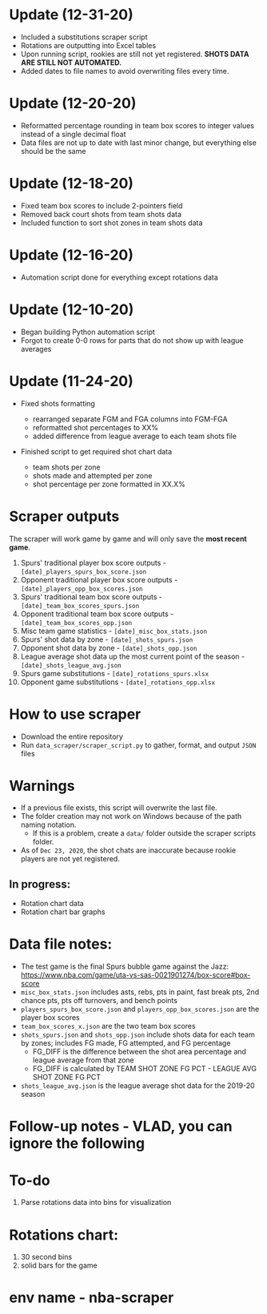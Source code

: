 # Update (12-31-20)
* Included a substitutions scraper script
* Rotations are outputting into Excel tables
* Upon running script, rookies are still not yet registered. **SHOTS DATA ARE STILL NOT AUTOMATED.**
* Added dates to file names to avoid overwriting files every time.

# Update (12-20-20)
* Reformatted percentage rounding in team box scores to integer values instead of a single decimal float
* Data files are not up to date with last minor change, but everything else should be the same

# Update (12-18-20)
* Fixed team box scores to include 2-pointers field
* Removed back court shots from team shots data
* Included function to sort shot zones in team shots data

# Update (12-16-20)
* Automation script done for everything except rotations data

# Update (12-10-20)
* Began building Python automation script
* Forgot to create 0-0 rows for parts that do not show up with league averages

# Update (11-24-20)

* Fixed shots formatting
    * rearranged separate FGM and FGA columns into FGM-FGA
    * reformatted shot percentages to XX%
    * added difference from league average to each team shots file

* Finished script to get required shot chart data
    * team shots per zone
    * shots made and attempted per zone
    * shot percentage per zone formatted in XX.X%

# Scraper outputs
The scraper will work game by game and will only save the **most recent game**.

1. Spurs' traditional player box score outputs - `[date]_players_spurs_box_score.json`
2. Opponent traditional player box score outputs - `[date]_players_opp_box_scores.json`
3. Spurs' traditional team box score outputs - `[date]_team_box_scores_spurs.json`
4. Opponent traditional team box score outputs - `[date]_team_box_scores_opp.json`
5. Misc team game statistics - `[date]_misc_box_stats.json`
6. Spurs' shot data by zone - `[date]_shots_spurs.json`
7. Opponent shot data by zone - `[date]_shots_opp.json`
8. League average shot data up the most current point of the season - `[date]_shots_league_avg.json`
9. Spurs game substitutions - `[date]_rotations_spurs.xlsx`
10. Opponent game substitutions - `[date]_rotations_opp.xlsx`

# How to use scraper
* Download the entire repository
* Run `data_scraper/scraper_script.py` to gather, format, and output `JSON` files

# Warnings
* If a previous file exists, this script will overwrite the last file.
* The folder creation may not work on Windows because of the path naming notation.
	* If this is a problem, create a `data/` folder outside the scraper scripts folder.
* As of `Dec 23, 2020`, the shot chats are inaccurate because rookie players are not yet registered.

## In progress:

* Rotation chart data
* Rotation chart bar graphs

# Data file notes:

* The test game is the final Spurs bubble game against the Jazz: https://www.nba.com/game/uta-vs-sas-0021901274/box-score#box-score
* `misc_box_stats.json` includes asts, rebs, pts in paint, fast break pts, 2nd chance pts, pts off turnovers, and bench points
* `players_spurs_box_score.json` and `players_opp_box_scores.json` are the player box scores
* `team_box_scores_x.json` are the two team box scores
* `shots_spurs.json` and `shots_opp.json` include shots data for each team by zones; includes FG made, FG attempted, and FG percentage
	* FG_DIFF is the difference between the shot area percentage and league average from that zone
	* FG_DIFF is calculated by TEAM SHOT ZONE FG PCT - LEAGUE AVG SHOT ZONE FG PCT
* `shots_league_avg.json` is the league average shot data for the 2019-20 season
	
# Follow-up notes - **VLAD, you can ignore the following**

# To-do

1. Parse rotations data into bins for visualization

# Rotations chart:

1. 30 second bins
2. solid bars for the game

# env name - nba-scraper